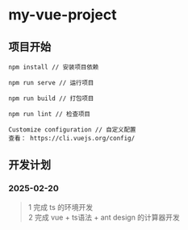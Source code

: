# my-vue-project

## 项目开始
```
npm install // 安装项目依赖

npm run serve // 运行项目

npm run build // 打包项目

npm run lint // 检查项目

Customize configuration // 自定义配置
查看： https://cli.vuejs.org/config/
```

## 开发计划

### 2025-02-20
> 1 完成 ts 的环境开发 \
> 2 完成 vue + ts语法 + ant design 的计算器开发  

